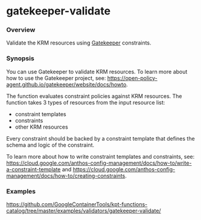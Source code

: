 # gatekeeper-validate

### Overview

<!--mdtogo:Short-->

Validate the KRM resources using [Gatekeeper] constraints.

<!--mdtogo-->

### Synopsis

<!--mdtogo:Long-->

You can use Gatekeeper to validate KRM resources. To learn more about how to use
the Gatekeeper project, see: https://open-policy-agent.github.io/gatekeeper/website/docs/howto.

The function evaluates constraint policies against KRM resources.
The function takes 3 types of resources from the input resource list:

- constraint templates
- constraints
- other KRM resources

Every constraint should be backed by a constraint template that defines the
schema and logic of the constraint.

To learn more about how to write constraint templates and constraints, see:
https://cloud.google.com/anthos-config-management/docs/how-to/write-a-constraint-template
and
https://cloud.google.com/anthos-config-management/docs/how-to/creating-constraints.

<!--mdtogo-->

### Examples

<!-- TODO: update the following link to web page -->

<!--mdtogo:Examples-->

https://github.com/GoogleContainerTools/kpt-functions-catalog/tree/master/examples/validators/gatekeeper-validate/

<!--mdtogo-->

[Gatekeeper]:https://github.com/open-policy-agent/gatekeeper
